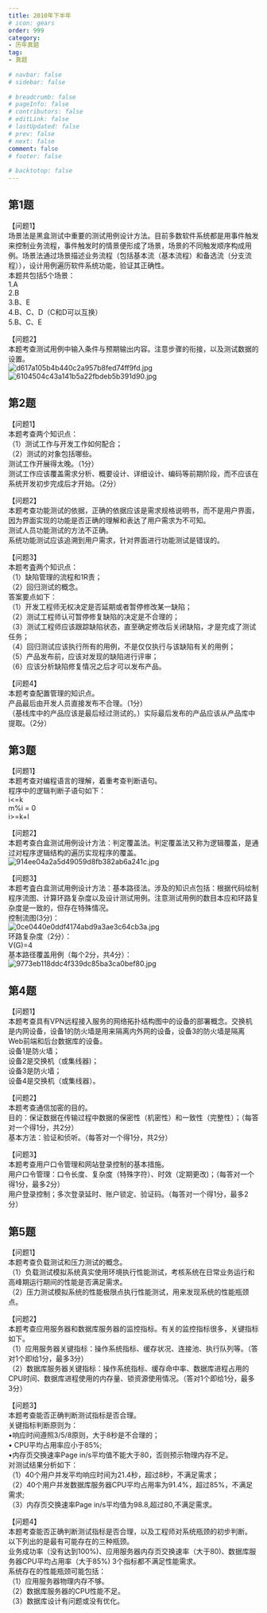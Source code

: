 ```yaml
---  
title: 2010年下半年  
# icon: gears  
order: 999  
category:  
- 历年真题  
tag:  
- 真题  
  
# navbar: false  
# sidebar: false  
  
# breadcrumb: false  
# pageInfo: false  
# contributors: false  
# editLink: false  
# lastUpdated: false  
# prev: false  
# next: false  
comment: false  
# footer: false  
  
# backtotop: false  
---  
```

## 第1题 ##

【问题1】  
场景法是黑盒测试中重要的测试用例设计方法。目前多数软件系统都是用事件触发来控制业务流程，事件触发时的情景便形成了场景，场景的不同触发顺序构成用例。场景法通过场景描述业务流程（包括基本流（基本流程）和备选流（分支流程）），设计用例遍历软件系统功能，验证其正确性。  
本题共包括5个场景：  
1.A  
2.B  
3.B、E  
4.B、C、D（C和D可以互换）  
5.B、C、E  
  
【问题2】  
本题考查测试用例中输入条件与预期输出内容。注意步骤的衔接，以及测试数据的设置。  
![d617a105b4b440c2a957b8fed74ff9fd.jpg][]  
![6104504c43a141b5a22fbdeb5b391d90.jpg][]  


## 第2题 ##

【问题1】  
本题考查两个知识点：  
（1）测试工作与开发工作如何配合；  
（2）测试的对象包括哪些。  
测试工作开展得太晚。（1分）  
测试工作应该覆盖需求分析、概要设计、详细设计、编码等前期阶段，而不应该在系统开发初步完成后才开始。（2分）  
  
【问题2】  
本题考查功能测试的依据，正确的依据应该是需求规格说明书，而不是用户界面，因为界面实现的功能是否正确的理解和表达了用户需求为不可知。  
测试人员功能测试的方法不正确。  
系统功能测试应该追溯到用户需求，针对界面进行功能测试是错误的。  
  
【问题3】  
本题考査两个知识点：  
（1）缺陷管理的流程和1R责；  
（2）回归测试的概念。  
答案要点如下：  
（1）开发工程师无权决定是否延期或者暂停修改某一缺陷；  
（2）测试工程师认可暂停修复缺陷的决定是不合理的；  
（3）测试工程师应该跟踪缺陷状态，直至确定修改后关闭缺陷，才是完成了测试任务；  
（4）回归测试应该执行所有的用例，不是仅仅执行与该缺陷有关的用例；  
（5）产品发布前，应该对发现的缺陷进行评审；  
（6）应该分析缺陷修复情况之后才可以发布产品。  
  
【问题4】  
本题考查配置管理的知识点。  
产品最后由开发人员直接发布不合理。（1分）  
（基线库中的产品应该是最后经过测试的。）实际最后发布的产品应该从产品库中提取。（2分）  


## 第3题 ##

【问题1】  
本题考查对编程语言的理解，着重考查判断语句。  
程序中的逻辑判断子语句如下：  
i&lt;=k  
m%i = 0  
i&gt;=k+l  
  
【问题2】  
本题考查白盒测试用例设计方法：判定覆盖法。判定覆盖法又称为逻辑覆盖，是通过对程序逻辑结构的遍历实现程序的覆盖。  
![914ee04a2a5d49059d8fb382ab6a241c.jpg][]  
  
【问题3】  
本题考査白盒测试用例设计方法：基本路径法。涉及的知识点包括：根据代码绘制程序流图、计算环路复杂度以及设计测试用例。注意测试用例的数目本应和环路复杂度是一致的，但存在特殊情况。  
控制流图(3分)：  
![0ce0440e0ddf4174abd9a3ae3c64cb3a.jpg][]  
环路复杂度（2分）：  
V(G)=4  
基本路径覆盖用例（每个2分，共4分）：  
![9773eb118ddc4f339dc85ba3ca0bef80.jpg][]  


## 第4题 ##

【问题1】  
本题考查具有VPN远程接入服务的网络拓扑结构图中的设备的部署概念。交换机是内网设备，设备1的防火墙是用来隔离内外网的设备，设备3的防火墙是隔离Web前端和后台数据库的设备。  
设备1是防火墙；  
设备2是交换机（或集线器)；  
设备3是防火墙；  
设备4是交换机（或集线器）。  
  
【问题2】  
本题考查通信加密的目的。  
目的：保证数据在传输过程中数据的保密性（机密性）和一致性（完整性）；（每答对一个得1分，共2分）  
基本方法：验证和侦听。（每答对一个得1分，共2分）  
  
【问题3】  
本题考查用户口令管理和网站登录控制的基本措施。  
用户口令管理：口令长度、复杂度（特殊字符）、时效（定期更改)；（每答对一个得1分，最多2分）  
用户登录控制；多次登录延时、账户锁定、验证码。（每答对一个得1分，最多2分）  


## 第5题 ##

【问题1】  
本题考查负载测试和压力测试的概念。  
（1）负载测试模拟系统真实使用环境执行性能测试，考核系统在日常业务运行和高峰期运行期间的性能是否满足需求。  
（2）压力测试模拟系统的性能极限点执行性能测试，用来发现系统的性能瓶颈点。  
  
【问题2】  
本题考查应用服务器和数据库服务器的监控指标。有关的监控指标很多，关键指标如下。  
（1）应用服务器关键指标：操作系统指标、缓存状况、连接池、执行队列等。（答对1个即给1分，最多3分）  
（2）数据库服务器关键指标：操作系统指标、缓存命中率、数据库进程占用的CPU时间、数据库进程使用的内存量、锁资源使用情况。（答对1个即给1分，最多3分）  
  
【问题3】  
本题考查能否正确判断测试指标是否合理。  
关键指标判断原则为：  
•响应时间遵照3/5/8原则，大于8秒是不合理的；  
• CPU平均占用率应小于85%;  
•内存页交换速率Page in/s平均值不能大于80，否则预示物理内存不足。  
对测试结果分析如下：  
（1）40个用户并发平均响应时间为21.4秒，超过8秒，不满足需求；  
（2）40个用户并发数据库服务器CPU平均占用率为91.4%，超过85%，不满足需求;  
（3）内存页交换速率Page in/s平均值为98.8,超过80,不满足需求。  
  
【问题4】  
本题考查能否正确判断测试指标是否合理，以及工程师对系统瓶颈的初步判断。 以下列出的是最有可能存在的三种瓶颈。  
业务成功率（没有达到100%)、应用服务器内存页交换速率（大于80)、数据库服务器CPU平均占用率（大于85%) 3个指标都不满足性能需求。  
系统存在的性能瓶颈可能包括：  
（1）应用服务器物理内存不够。  
（2）数据库服务器的CPU性能不足。  
（3）数据库设计有问题或没有优化。  



[d617a105b4b440c2a957b8fed74ff9fd.jpg]: https://www.xkxxkx.cn/file/exam/software/软件评测师/案例/第1题/d617a105b4b440c2a957b8fed74ff9fd.jpg
[6104504c43a141b5a22fbdeb5b391d90.jpg]: https://www.xkxxkx.cn/file/exam/software/软件评测师/案例/第1题/6104504c43a141b5a22fbdeb5b391d90.jpg
[914ee04a2a5d49059d8fb382ab6a241c.jpg]: https://www.xkxxkx.cn/file/exam/software/软件评测师/案例/第3题/914ee04a2a5d49059d8fb382ab6a241c.jpg
[0ce0440e0ddf4174abd9a3ae3c64cb3a.jpg]: https://www.xkxxkx.cn/file/exam/software/软件评测师/案例/第3题/0ce0440e0ddf4174abd9a3ae3c64cb3a.jpg
[9773eb118ddc4f339dc85ba3ca0bef80.jpg]: https://www.xkxxkx.cn/file/exam/software/软件评测师/案例/第3题/9773eb118ddc4f339dc85ba3ca0bef80.jpg

